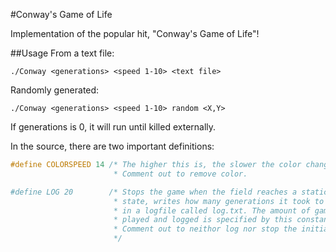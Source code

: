 #Conway's Game of Life

Implementation of the popular hit, "Conway's Game of Life"!


##Usage
From a text file: 
```
./Conway <generations> <speed 1-10> <text file>
```   
Randomly generated:
```
./Conway <generations> <speed 1-10> random <X,Y>
```
If generations is 0, it will run until killed externally.

In the source, there are two important definitions:
```C
#define COLORSPEED 14 /* The higher this is, the slower the color changes.
                       * Comment out to remove color.

#define LOG 20        /* Stops the game when the field reaches a static
                       * state, writes how many generations it took to reach
                       * in a logfile called log.txt. The amount of games
                       * played and logged is specified by this constant.
                       * Comment out to neithor log nor stop the initial game.
                       */
```
